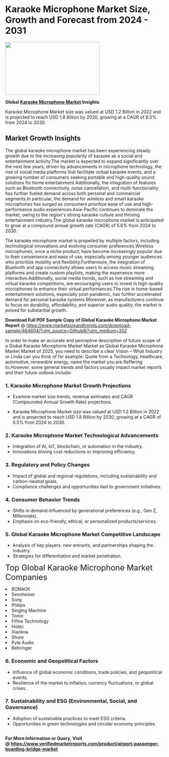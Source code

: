 <H1>Karaoke Microphone Market Size, Growth and Forecast from 2024 - 2031</H1><img class="aligncenter size-medium wp-image-584254" src="https://thirdeyenews.in/wp-content/uploads/2024/09/Global-Market-Research-300x168.jpeg" alt="" width="300" height="168" /><p><strong>Global&nbsp;<a href="https://www.marketsizeandtrends.com/download-sample/464604/?utm_source=Github8j?utm_medium=202">Karaoke Microphone Market</a> Insights</strong></p><p>Karaoke Microphone Market size was valued at USD 1.2 Billion in 2022 and is projected to reach USD 1.8 Billion by 2030, growing at a CAGR of 6.5% from 2024 to 2030.</p><p><h2>Market Growth Insights</h2> <p>The global karaoke microphone market has been experiencing steady growth due to the increasing popularity of karaoke as a social and entertainment activity.The market is expected to expand significantly over the next few years, driven by advancements in microphone technology, the rise of social media platforms that facilitate virtual karaoke events, and a growing number of consumers seeking portable and high-quality sound solutions for home entertainment.Additionally, the integration of features such as Bluetooth connectivity, noise cancellation, and multi-functionality has further fueled demand across both personal and commercial segments.In particular, the demand for wireless and smart karaoke microphones has surged as consumers prioritize ease of use and high-performance audio experiences.Asia-Pacific continues to dominate the market, owing to the region's strong karaoke culture and thriving entertainment industry.The global karaoke microphone market is anticipated to grow at a compound annual growth rate (CAGR) of 5.6% from 2024 to 2030.</p> <p>The karaoke microphone market is propelled by multiple factors, including technological innovations and evolving consumer preferences.Wireless microphones, once a niche product, have become increasingly popular due to their convenience and ease of use, especially among younger audiences who prioritize mobility and flexibility.Furthermore, the integration of Bluetooth and app connectivity allows users to access music streaming platforms and create custom playlists, making the experience more interactive.Additionally, social media trends, such as live streaming and virtual karaoke competitions, are encouraging users to invest in high-quality microphones to enhance their virtual performances.The rise in home-based entertainment solutions, especially post-pandemic, has further accelerated demand for personal karaoke systems.Moreover, as manufacturers continue to focus on durability, affordability, and superior audio quality, the market is poised for substantial growth.<p><span class=""><strong>Download Full PDF Sample Copy of Global Karaoke Microphone Market Report</strong> @ <a href="https://www.marketsizeandtrends.com/download-sample/464604/?utm_source=Github8j?utm_medium=202" target="_blank">https://www.marketsizeandtrends.com/download-sample/464604/?utm_source=Github8j?utm_medium=202</a></span></p><p>In order to make an accurate and perceptive description of future scope of a Global&nbsp;Karaoke Microphone Market Market as Global&nbsp;Karaoke Microphone Market Market of 2025, you need to describe a clear Vision &ndash; What Industry or Linda can you think of for example: Quote from a Technology, healthcare, automotive, renewable energy, name the market you are Reffering to.However, some general trends and factors usually impact market reports and their future outlook include:</p><h3>1.&nbsp;<strong>Karaoke Microphone Market Growth Projections</strong></h3><ul><li>Examine market size trends, revenue estimates and CAGR (Compounded Annual Growth Rate) projections.</li><li><p>Karaoke Microphone Market size was valued at USD 1.2 Billion in 2022 and is projected to reach USD 1.8 Billion by 2030, growing at a CAGR of 6.5% from 2024 to 2030.</p></li></ul><h3>2.&nbsp;<strong>Karaoke Microphone Market Technological Advancements</strong></h3><ul><li>Integration of AI, IoT, blockchain, or automation in the industry.</li><li>Innovations driving cost reductions or improving efficiency.</li></ul><h3>3.&nbsp;<strong>Regulatory and Policy Changes</strong></h3><ul><li>Impact of global and regional regulations, including sustainability and carbon-neutral goals.</li><li>Compliance challenges and opportunities tied to government initiatives.</li></ul><h3>4.&nbsp;<strong>Consumer Behavior Trends</strong></h3><ul><li>Shifts in demand influenced by generational preferences (e.g., Gen Z, Millennials).</li><li>Emphasis on eco-friendly, ethical, or personalized products/services.</li></ul><h3>5.&nbsp;<strong>Global Karaoke Microphone Market Competitive Landscape</strong></h3><ul><li>Analysis of key players, new entrants, and partnerships shaping the industry.</li><li>Strategies for differentiation and market penetration.</li></ul><p data-pm-slice="1 1 []"><span style="color: inherit; font-family: inherit; font-size: 25px;">Top Global Karaoke Microphone Market Companies</span></p><div class="" data-test-id=""><p><li>BONAOK</li><li> Sennheiser</li><li> Sony</li><li> Philips</li><li> Singing Machine</li><li> Tonor</li><li> Fifine Technology</li><li> Hotec</li><li> Xiaokoa</li><li> Shure</li><li> Pyle Audio</li><li> Behringer</li></p></div><h3>6.&nbsp;<strong>Economic and Geopolitical Factors</strong></h3><ul><li>Influence of global economic conditions, trade policies, and geopolitical events.</li><li>Resilience of the market to inflation, currency fluctuations, or global crises.</li></ul><h3>7.&nbsp;<strong>Sustainability and ESG (Environmental, Social, and Governance)</strong></h3><ul><li>Adoption of sustainable practices to meet ESG criteria.</li><li>Opportunities in green technologies and circular economy principles.</li></ul><h2><strong style="font-size: 14px;">For More Information or Query, Visit @&nbsp;</strong><a style="background-color: #ffffff; font-size: 14px;" href="https://www.marketsizeandtrends.com/report/karaoke-microphone-market/" target="_blank">https://www.verifiedmarketreports.com/product/airport-passenger-boarding-bridge-market</a></h2>